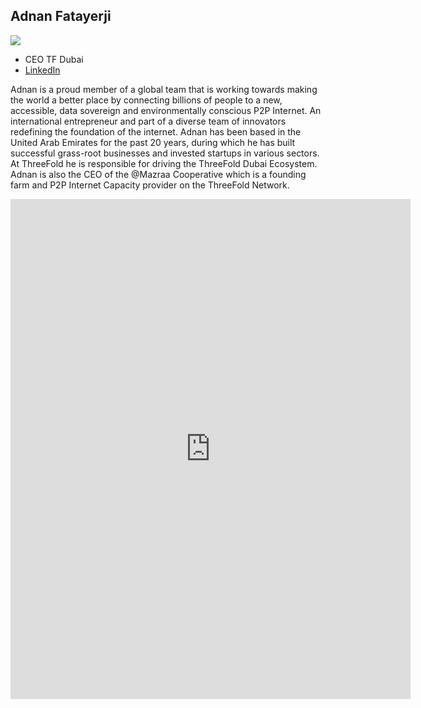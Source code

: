 ## Adnan Fatayerji

![](img/adnan_fatayerji.jpg)

- CEO TF Dubai
- [LinkedIn](https://www.linkedin.com/in/adnansf/)

Adnan is a proud member of a global team that is working towards making the world a better place by connecting billions of people to a new, accessible, data sovereign and environmentally conscious P2P Internet. An international entrepreneur and part of a diverse team of innovators redefining the foundation of the internet. Adnan has been based in the United Arab Emirates for the past 20 years, during which he has built successful grass-root businesses and invested startups in various sectors. At ThreeFold he is responsible for driving the ThreeFold Dubai Ecosystem. Adnan is also the CEO of the @Mazraa Cooperative which is a founding farm and P2P Internet Capacity provider on the ThreeFold Network.


<iframe src="https://player.vimeo.com/video/413151305" width="640" height="800" frameborder="0" allow="autoplay; fullscreen" allowfullscreen></iframe>